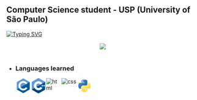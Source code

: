 <h2> Computer Science student - USP (University of São Paulo) </h2>

<a href="https://git.io/typing-svg"><img src="https://readme-typing-svg.demolab.com?font=Fira+Code&pause=1000&color=30A6DA&width=435&lines=Welcome+to+Leticia's+profile!" alt="Typing SVG" /></a>

  <div align="center">
    <img align="center" src="https://media3.giphy.com/media/v1.Y2lkPTc5MGI3NjExZ21oZnN3Z2FqbjFhaTZrd3B6OWdpeXhrNGpuYTJ1bGdqMHQ2b2Q4eiZlcD12MV9pbnRlcm5hbF9naWZfYnlfaWQmY3Q9Zw/lBIEqcrsAoW5X6wwT4/giphy.gif">
  </div>
<br>

<ul>
<li><h3> Languages learned </h3></li>

<img align="left" alt="c" src="https://raw.githubusercontent.com/devicons/devicon/master/icons/c/c-original.svg" width="40" height="40">
<img align="left" alt="c++" src="https://github.com/devicons/devicon/raw/master/icons/cplusplus/cplusplus-original.svg" width="40" height="40">
<img align="left" alt="html" src="https://img.icons8.com/color/48/000000/html-5.png" width="40" height="40" >
<img align="left" alt="css" src="https://img.icons8.com/color/48/000000/css3.png" width="40" height="40">
<img align="left" alt="python" src="https://raw.githubusercontent.com/devicons/devicon/master/icons/python/python-original.svg" width="40" height="40">

</ul>

